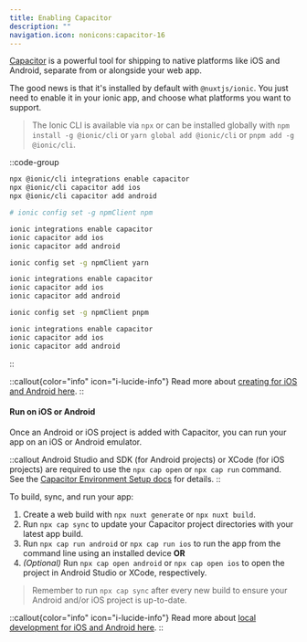 ```yaml
---
title: Enabling Capacitor
description: ""
navigation.icon: nonicons:capacitor-16
---
```


[Capacitor](https://capacitorjs.com/) is a powerful tool for shipping to native platforms like iOS and Android, separate from or alongside your web app.

The good news is that it's installed by default with `@nuxtjs/ionic`. You just need to enable it in your ionic app, and choose what platforms you want to support.

> The Ionic CLI is available via `npx` or can be installed globally with `npm install -g @ionic/cli` or `yarn global add @ionic/cli` or `pnpm add -g @ionic/cli`.

::code-group

```bash [npx]
npx @ionic/cli integrations enable capacitor
npx @ionic/cli capacitor add ios
npx @ionic/cli capacitor add android
```

```bash [npm]
# ionic config set -g npmClient npm

ionic integrations enable capacitor
ionic capacitor add ios
ionic capacitor add android
```

```bash [yarn]
ionic config set -g npmClient yarn

ionic integrations enable capacitor
ionic capacitor add ios
ionic capacitor add android
```

```bash [pnpm]
ionic config set -g npmClient pnpm

ionic integrations enable capacitor
ionic capacitor add ios
ionic capacitor add android
```

::

::callout{color="info" icon="i-lucide-info"}
Read more about [creating for iOS and Android here](/cookbook/creating-ios-android-apps).
::

#### Run on iOS or Android

Once an Android or iOS project is added with Capacitor, you can run your app on an iOS or Android emulator.

::callout
Android Studio and SDK (for Android projects) or XCode (for iOS projects) are required to use the `npx cap open` or `npx cap run` command. See the [Capacitor Environment Setup docs](https://capacitorjs.com/docs/getting-started/environment-setup) for details.
::

To build, sync, and run your app:

1. Create a web build with `npx nuxt generate` or `npx nuxt build`.
2. Run `npx cap sync` to update your Capacitor project directories with your latest app build.
3. Run `npx cap run android` or `npx cap run ios` to run the app from the command line using an installed device **OR**
4. _(Optional)_ Run `npx cap open android` or `npx cap open ios` to open the project in Android Studio or XCode, respectively.

> Remember to run `npx cap sync` after every new build to ensure your Android and/or iOS project is up-to-date.

::callout{color="info" icon="i-lucide-info"}
Read more about [local development for iOS and Android here](/cookbook/local-development).
::
